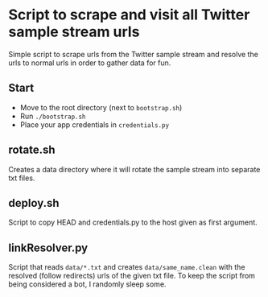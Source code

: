 Script to scrape and visit all Twitter sample stream urls
=========================================================

Simple script to scrape urls from the Twitter sample stream and resolve the urls to normal urls
in order to gather data for fun.

Start
-----

- Move to the root directory (next to `bootstrap.sh`)
- Run `./bootstrap.sh`
- Place your app credentials in `credentials.py`


rotate.sh
---------
Creates a data directory where it will rotate the sample stream into separate txt files.

deploy.sh
---------
Script to copy HEAD and credentials.py to the host given as first argument.

linkResolver.py
---------------
Script that reads `data/*.txt` and creates `data/same_name.clean` with the resolved (follow redirects) urls
of the given txt file. To keep the script from being considered a bot, I randomly sleep some.

